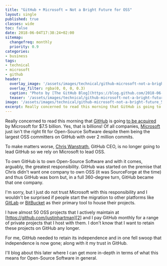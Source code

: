 ```yaml
---
title: "GitHub + Microsoft = Not a Bright Future for OSS"
layout: single
published: true
classes: wide
toc: false
date: 2018-06-04T17:38:24+02:00
sitemap: 
  changefreq: monthly
  priority: 0.9
categories:
- business
tags:
- technical
- microsoft
- github
header:
  overlay_image: '/assets/images/technical/github-microsoft-not-a-bright-future.jpg'
  overlay_filter: rgba(0, 0, 0, 0.3)
  caption: "Photo by [The GitHub Blog](https://blog.github.com/2018-06-04-github-microsoft/), modified by me."
  teaser: '/assets/images/technical/github-microsoft-not-a-bright-future_580x300.jpg'
image: '/assets/images/technical/github-microsoft-not-a-bright-future_580x300.jpg'
excerpt: Really concerned to read this morning that GitHub is going to be acquired by Microsoft for $7.5 billion. Yes, that is billions!
---
```

Really concerned to read this morning that [GitHub][3] is going [to be acquired][4] by Microsoft for $7.5 billion. Yes, that is billions! Of all companies, [Microsoft][5] just isn't the right fit for Open-Source Software despite them being the largest OSS committers on GitHub with over 2 million commits.

To make matters worse, [Chris Wanstrath][1], GitHub CEO, is no longer going to lead GitHub so we rely on Microsoft to lead OSS.

To own GitHub is to own Open-Source Software and with it comes, arguably, the greatest responsibility. GitHub was started on the premise that Chris didn't want one company to own OSS (it was SourceForge at the time) and thus GitHub was born but, in a full 360-degree turn, GitHub became that one company.

I'm sorry, but I just do not trust Microsoft with this responsibility and I wouldn't be surprised if people start the migration to other platforms like [GitLab][6] or [BitBucket][7] as their primary tool to house their projects.

I have almost 50 OSS projects that I actively maintain at [https://github.com/justinhartman][2] and I pay GitHub monthly for a range of private projects that I host with them. I don't know that I want to retain these projects on GitHub any longer.

For me, GitHub needed to retain its independence and in one fell swoop that independence is now gone; along with it my trust in GitHub.

I'll blog about this later where I can get more in-depth in terms of what this means for Open-Source Software in general.

[1]: https://github.com/defunkt
[2]: https://github.com/justinhartman
[3]: https://blog.github.com/2018-06-04-github-microsoft/
[4]: https://news.microsoft.com/2018/06/04/microsoft-to-acquire-github-for-7-5-billion/
[5]: https://blogs.microsoft.com/blog/2018/06/04/microsoft-github-empowering-developers/
[6]: https://gitlab.com/
[7]: https://bitbucket.org/product
